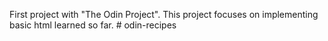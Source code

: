 First project with "The Odin Project". This project focuses on implementing
 basic html learned so far. # odin-recipes
